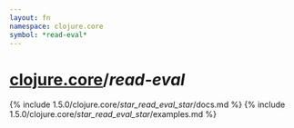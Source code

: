 ```yaml
---
layout: fn
namespace: clojure.core
symbol: *read-eval*
---
```


# [clojure.core](../)/*read-eval*

{% include 1.5.0/clojure.core/_star_read_eval_star_/docs.md %}
{% include 1.5.0/clojure.core/_star_read_eval_star_/examples.md %}

